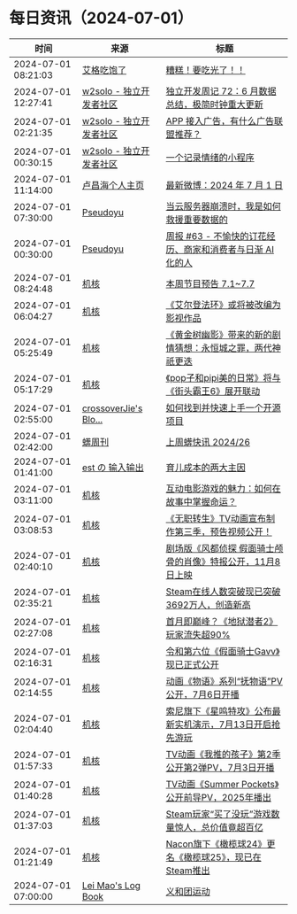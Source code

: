 ﻿# 每日资讯（2024-07-01）

|时间|来源|标题|
|---|---|---|
|2024-07-01 08:21:03|[艾格吃饱了](https://feedpress.me/wx-aigechibaole)|[糟糕！要吃光了！！](http://mp.weixin.qq.com/s?__biz=MjM5NTYxODQyMA%3D%3D&mid=2653455465&idx=1&sn=1015a1cfc5e5afb2c1044552f23e97c1)|
|2024-07-01 12:27:41|[w2solo - 独立开发者社区](https://w2solo.com/topics/feed)|[独立开发周记 72：6 月数据总结，极简时钟重大更新](https://w2solo.com/topics/4736)|
|2024-07-01 02:21:35|[w2solo - 独立开发者社区](https://w2solo.com/topics/feed)|[APP 接入广告，有什么广告联盟推荐？](https://w2solo.com/topics/4735)|
|2024-07-01 00:30:15|[w2solo - 独立开发者社区](https://w2solo.com/topics/feed)|[一个记录情绪的小程序](https://w2solo.com/topics/4734)|
|2024-07-01 11:14:00|[卢昌海个人主页](https://www.changhai.org//feed.xml)|[最新微博：2024 年 7 月 1 日](https://www.changhai.org/articles/miscellaneous/blog/202407.php#latest)|
|2024-07-01 07:30:00|[Pseudoyu](https://www.pseudoyu.com/zh/index.xml)|[当云服务器崩溃时，我是如何救援重要数据的](https://www.pseudoyu.com/zh/2024/07/01/rescue_my_data_from_a_crashed_server/)|
|2024-07-01 00:30:00|[Pseudoyu](https://www.pseudoyu.com/zh/index.xml)|[周报 #63 - 不愉快的订花经历、商家和消费者与日渐 AI 化的人](https://www.pseudoyu.com/zh/2024/07/01/weekly_review_20240701/)|
|2024-07-01 08:24:48|[机核](https://www.gcores.com/rss)|[本周节目预告 7.1~7.7](https://www.gcores.com/articles/184311)|
|2024-07-01 06:04:27|[机核](https://www.gcores.com/rss)|[《艾尔登法环》或将被改编为影视作品](https://www.gcores.com/articles/184306)|
|2024-07-01 05:25:49|[机核](https://www.gcores.com/rss)|[《黄金树幽影》带来的新的剧情猜想：永恒城之罪，两代神祇更迭](https://www.gcores.com/articles/184286)|
|2024-07-01 05:17:29|[机核](https://www.gcores.com/rss)|[《pop子和pipi美的日常》将与《街头霸王6》展开联动](https://www.gcores.com/articles/184302)|
|2024-07-01 02:55:00|[crossoverJie's Blo...](https://crossoverjie.top/atom.xml)|[如何找到并快速上手一个开源项目](http://crossoverjie.top/2024/07/01/ob/how-to-involve-OpenSource/)|
|2024-07-01 02:42:00|[蠎周刊](https://weekly.pychina.org/feeds/all.atom.xml)|[上周蠎快讯 2024/26](https://weekly.pychina.org/pyrecap/pyrw-2426.html)|
|2024-07-01 01:41:00|[est の 输入输出](http://feeds.feedburner.com/initiative)|[育儿成本的两大主因](https://blog.est.im/2024/stderr-13)|
|2024-07-01 03:11:00|[机核](https://www.gcores.com/rss)|[互动电影游戏的魅力：如何在故事中掌握命运？](https://www.gcores.com/articles/184282)|
|2024-07-01 03:08:53|[机核](https://www.gcores.com/rss)|[《无职转生》TV动画宣布制作第三季，预告视频公开！](https://www.gcores.com/articles/184299)|
|2024-07-01 02:40:10|[机核](https://www.gcores.com/rss)|[剧场版《风都侦探 假面骑士颅骨的肖像》特报公开，11月8日上映](https://www.gcores.com/articles/184298)|
|2024-07-01 02:35:21|[机核](https://www.gcores.com/rss)|[Steam在线人数突破现已突破3692万人，创造新高](https://www.gcores.com/articles/184297)|
|2024-07-01 02:27:08|[机核](https://www.gcores.com/rss)|[首月即巅峰？《地狱潜者2》玩家流失超90%](https://www.gcores.com/articles/184296)|
|2024-07-01 02:16:31|[机核](https://www.gcores.com/rss)|[令和第六位《假面骑士Gavv》现已正式公开](https://www.gcores.com/articles/184295)|
|2024-07-01 02:14:55|[机核](https://www.gcores.com/rss)|[动画《物语》系列“抚物语”PV公开，7月6日开播](https://www.gcores.com/articles/184294)|
|2024-07-01 02:04:40|[机核](https://www.gcores.com/rss)|[索尼旗下《星鸣特攻》公布最新实机演示，7月13日开启抢先游玩](https://www.gcores.com/articles/184293)|
|2024-07-01 01:57:33|[机核](https://www.gcores.com/rss)|[TV动画《我推的孩子》第2季公开第2弹PV，7月3日开播](https://www.gcores.com/articles/184292)|
|2024-07-01 01:40:28|[机核](https://www.gcores.com/rss)|[TV动画《Summer Pockets》公开前导PV，2025年播出](https://www.gcores.com/articles/184290)|
|2024-07-01 01:37:03|[机核](https://www.gcores.com/rss)|[Steam玩家“买了没玩”游戏数量惊人，总价值竟超百亿](https://www.gcores.com/articles/184289)|
|2024-07-01 01:21:49|[机核](https://www.gcores.com/rss)|[Nacon旗下《橄榄球24》更名《橄榄球25》，现已在Steam推出](https://www.gcores.com/articles/184287)|
|2024-07-01 07:00:00|[Lei Mao's Log Book](https://leimao.github.io/atom.xml)|[义和团运动](https://leimao.github.io/essay/%E4%B9%89%E5%92%8C%E5%9B%A2%E8%BF%90%E5%8A%A8/)|

